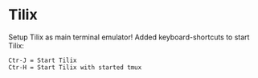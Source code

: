 # Tilix

Setup Tilix as main terminal emulator!
Added keyboard-shortcuts to start Tilix:

```
Ctr-J = Start Tilix
Ctr-H = Start Tilix with started tmux
```
